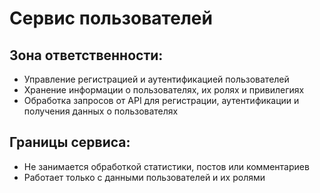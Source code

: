 # Сервис пользователей

## Зона ответственности:
- Управление регистрацией и аутентификацией пользователей
- Хранение информации о пользователях, их ролях и привилегиях
- Обработка запросов от API для регистрации, аутентификации и получения данных о пользователях

## Границы сервиса:
- Не занимается обработкой статистики, постов или комментариев
- Работает только с данными пользователей и их ролями


